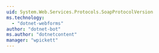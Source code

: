 ```yaml
---
uid: System.Web.Services.Protocols.SoapProtocolVersion
ms.technology: 
  - "dotnet-webforms"
author: "dotnet-bot"
ms.author: "dotnetcontent"
manager: "wpickett"
---
```

